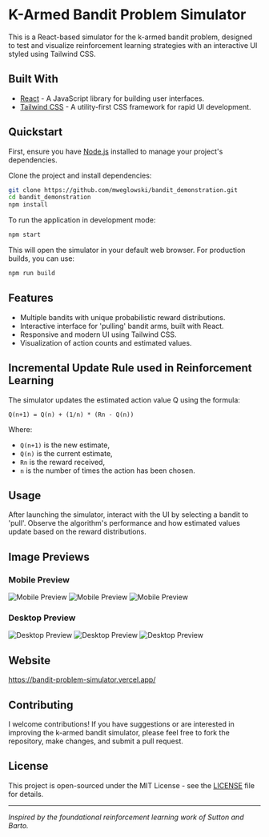# K-Armed Bandit Problem Simulator

This is a React-based simulator for the k-armed bandit problem, designed to test and visualize reinforcement learning strategies with an interactive UI styled using Tailwind CSS.

## Built With

- [React](https://reactjs.org/) - A JavaScript library for building user interfaces.
- [Tailwind CSS](https://tailwindcss.com/) - A utility-first CSS framework for rapid UI development.

## Quickstart

First, ensure you have [Node.js](https://nodejs.org/) installed to manage your project's dependencies.

Clone the project and install dependencies:

```sh
git clone https://github.com/mweglowski/bandit_demonstration.git
cd bandit_demonstration
npm install
```

To run the application in development mode:

```sh
npm start
```

This will open the simulator in your default web browser. For production builds, you can use:

```sh
npm run build
```

## Features

- Multiple bandits with unique probabilistic reward distributions.
- Interactive interface for 'pulling' bandit arms, built with React.
- Responsive and modern UI using Tailwind CSS.
- Visualization of action counts and estimated values.

## Incremental Update Rule used in Reinforcement Learning

The simulator updates the estimated action value Q using the formula:

`Q(n+1) = Q(n) + (1/n) * (Rn - Q(n))`

Where:
- `Q(n+1)` is the new estimate,
- `Q(n)` is the current estimate,
- `Rn` is the reward received,
- `n` is the number of times the action has been chosen.

## Usage

After launching the simulator, interact with the UI by selecting a bandit to 'pull'. Observe the algorithm's performance and how estimated values update based on the reward distributions.

## Image Previews

### Mobile Preview

![Mobile Preview](URL_FOR_MOBILE_PREVIEW)
![Mobile Preview](URL_FOR_MOBILE_PREVIEW)
![Mobile Preview](URL_FOR_MOBILE_PREVIEW)

### Desktop Preview

![Desktop Preview](URL_FOR_DESKTOP_PREVIEW)
![Desktop Preview](URL_FOR_DESKTOP_PREVIEW)
![Desktop Preview](URL_FOR_DESKTOP_PREVIEW)

## Website

https://bandit-problem-simulator.vercel.app/

## Contributing

I welcome contributions! If you have suggestions or are interested in improving the k-armed bandit simulator, please feel free to fork the repository, make changes, and submit a pull request.

## License

This project is open-sourced under the MIT License - see the [LICENSE](LICENSE.md) file for details.

---

*Inspired by the foundational reinforcement learning work of Sutton and Barto.*

